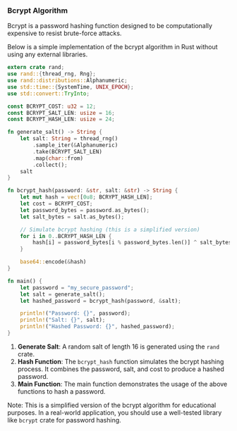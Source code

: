 ### Bcrypt Algorithm

Bcrypt is a password hashing function designed to be computationally expensive to resist brute-force attacks. 

Below is a simple implementation of the bcrypt algorithm in Rust without using any external libraries.

```rust
extern crate rand;
use rand::{thread_rng, Rng};
use rand::distributions::Alphanumeric;
use std::time::{SystemTime, UNIX_EPOCH};
use std::convert::TryInto;

const BCRYPT_COST: u32 = 12;
const BCRYPT_SALT_LEN: usize = 16;
const BCRYPT_HASH_LEN: usize = 24;

fn generate_salt() -> String {
    let salt: String = thread_rng()
        .sample_iter(&Alphanumeric)
        .take(BCRYPT_SALT_LEN)
        .map(char::from)
        .collect();
    salt
}

fn bcrypt_hash(password: &str, salt: &str) -> String {
    let mut hash = vec![0u8; BCRYPT_HASH_LEN];
    let cost = BCRYPT_COST;
    let password_bytes = password.as_bytes();
    let salt_bytes = salt.as_bytes();

    // Simulate bcrypt hashing (this is a simplified version)
    for i in 0..BCRYPT_HASH_LEN {
        hash[i] = password_bytes[i % password_bytes.len()] ^ salt_bytes[i % salt_bytes.len()] ^ (cost as u8);
    }

    base64::encode(&hash)
}

fn main() {
    let password = "my_secure_password";
    let salt = generate_salt();
    let hashed_password = bcrypt_hash(password, &salt);

    println!("Password: {}", password);
    println!("Salt: {}", salt);
    println!("Hashed Password: {}", hashed_password);
}
```

1. **Generate Salt**: A random salt of length 16 is generated using the `rand` crate.
2. **Hash Function**: The `bcrypt_hash` function simulates the bcrypt hashing process. It combines the password, salt, and cost to produce a hashed password.
3. **Main Function**: The main function demonstrates the usage of the above functions to hash a password.

Note: This is a simplified version of the bcrypt algorithm for educational purposes. In a real-world application, you should use a well-tested library like `bcrypt` crate for password hashing.
